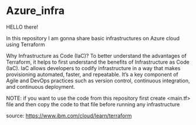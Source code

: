# Azure_infra
HELLO there!

In this repository I am gonna share basic infrastructures on Azure cloud using Terraform

Why Infrastructure as Code (IaC)?
To better understand the advantages of Terraform, it helps to first understand the benefits of Infrastructure as Code (IaC). IaC allows developers to codify infrastructure in a way that makes provisioning automated, faster, and repeatable. It’s a key component of Agile and DevOps practices such as version control, continuous integration, and continuous deployment.


NOTE: if you want to use the code from this repository first create <main.tf> file and then copy the code to that file before running any infrastructure









source: https://www.ibm.com/cloud/learn/terraform


